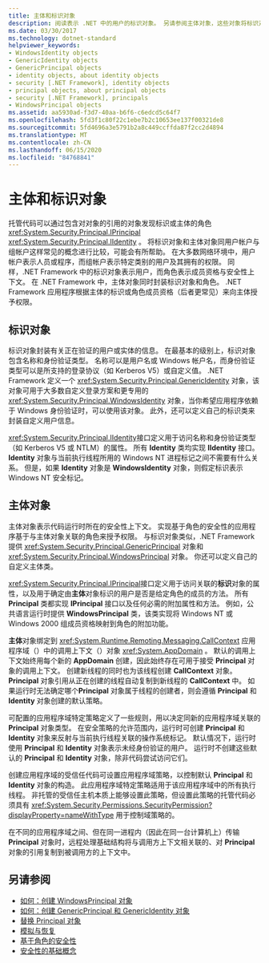 ```yaml
---
title: 主体和标识对象
description: 阅读表示 .NET 中的用户的标识对象。 另请参阅主体对象，这些对象将标识对象封装 & 角色。
ms.date: 03/30/2017
ms.technology: dotnet-standard
helpviewer_keywords:
- WindowsIdentity objects
- GenericIdentity objects
- GenericPrincipal objects
- identity objects, about identity objects
- security [.NET Framework], identity objects
- principal objects, about principal objects
- security [.NET Framework], principals
- WindowsPrincipal objects
ms.assetid: aa5930ad-f3d7-40aa-b6f6-c6edcd5c64f7
ms.openlocfilehash: 5fd3f1c80f22c1ebe7b2c10653ee137f00321de8
ms.sourcegitcommit: 5fd4696a3e5791b2a8c449ccffda87f2cc2d4894
ms.translationtype: MT
ms.contentlocale: zh-CN
ms.lasthandoff: 06/15/2020
ms.locfileid: "84768841"
---
```

# <a name="principal-and-identity-objects"></a>主体和标识对象
托管代码可以通过包含对对象的引用的对象发现标识或主体的角色 <xref:System.Security.Principal.IPrincipal> <xref:System.Security.Principal.IIdentity> 。 将标识对象和主体对象同用户帐户与组帐户这样常见的概念进行比较，可能会有所帮助。 在大多数网络环境中，用户帐户表示人员或程序，而组帐户表示特定类别的用户及其拥有的权限。 同样，.NET Framework 中的标识对象表示用户，而角色表示成员资格与安全性上下文。 在 .NET Framework 中，主体对象同时封装标识对象和角色。 .NET Framework 应用程序根据主体的标识或角色成员资格（后者更常见）来向主体授予权限。  
  
## <a name="identity-objects"></a>标识对象  
 标识对象封装有关正在验证的用户或实体的信息。 在最基本的级别上，标识对象包含名称和身份验证类型。 名称可以是用户名或 Windows 帐户名，而身份验证类型可以是所支持的登录协议（如 Kerberos V5）或自定义值。 .NET Framework 定义一个 <xref:System.Security.Principal.GenericIdentity> 对象，该对象可用于大多数自定义登录方案和更专用的 <xref:System.Security.Principal.WindowsIdentity> 对象，当你希望应用程序依赖于 Windows 身份验证时，可以使用该对象。 此外，还可以定义自己的标识类来封装自定义用户信息。  
  
 <xref:System.Security.Principal.IIdentity>接口定义用于访问名称和身份验证类型（如 Kerberos V5 或 NTLM）的属性。 所有 **Identity** 类均实现 **IIdentity** 接口。 **Identity** 对象与当前执行线程所用的 Windows NT 进程标记之间不需要有什么关系。 但是，如果 **Identity** 对象是 **WindowsIdentity** 对象，则假定标识表示 Windows NT 安全标记。  
  
## <a name="principal-objects"></a>主体对象  
 主体对象表示代码运行时所在的安全性上下文。 实现基于角色的安全性的应用程序基于与主体对象关联的角色来授予权限。 与标识对象类似，.NET Framework 提供 <xref:System.Security.Principal.GenericPrincipal> 对象和 <xref:System.Security.Principal.WindowsPrincipal> 对象。 你还可以定义自己的自定义主体类。  
  
 <xref:System.Security.Principal.IPrincipal>接口定义用于访问关联的**标识**对象的属性，以及用于确定由**主体**对象标识的用户是否是给定角色的成员的方法。 所有 **Principal** 类都实现 **IPrincipal** 接口以及任何必需的附加属性和方法。 例如，公共语言运行时提供 **WindowsPrincipal** 类，该类实现将 Windows NT 或 Windows 2000 组成员资格映射到角色的附加功能。  
  
 **主体**对象绑定到 <xref:System.Runtime.Remoting.Messaging.CallContext> 应用程序域（）中的调用上下文（）对象 <xref:System.AppDomain> 。 默认的调用上下文始终用每个新的 **AppDomain** 创建，因此始终存在可用于接受 **Principal** 对象的调用上下文。 创建新线程的同时也为该线程创建 **CallContext** 对象。 **Principal** 对象引用从正在创建的线程自动复制到新线程的 **CallContext** 中。 如果运行时无法确定哪个**Principal** 对象属于线程的创建者，则会遵循 **Principal** 和 **Identity** 对象创建的默认策略。  
  
 可配置的应用程序域特定策略定义了一些规则，用以决定同新的应用程序域关联的 **Principal** 对象类型。 在安全策略的允许范围内，运行时可创建 **Principal** 和 **Identity** 对象来反射与当前执行线程关联的操作系统标记。 默认情况下，运行时使用 **Principal** 和 **Identity** 对象表示未经身份验证的用户。 运行时不创建这些默认的 **Principal** 和 **Identity** 对象，除非代码尝试访问它们。  
  
 创建应用程序域的受信任代码可设置应用程序域策略，以控制默认 **Principal** 和 **Identity** 对象的构造。 此应用程序域特定策略适用于该应用程序域中的所有执行线程。 非托管的受信任主机本质上能够设置此策略，但设置此策略的托管代码必须具有 <xref:System.Security.Permissions.SecurityPermission?displayProperty=nameWithType> 用于控制域策略的。  
  
 在不同的应用程序域之间、但在同一进程内（因此在同一台计算机上）传输 **Principal** 对象时，远程处理基础结构将与调用方上下文相关联的、对 **Principal** 对象的引用复制到被调用方的上下文中。  
  
## <a name="see-also"></a>另请参阅

- [如何：创建 WindowsPrincipal 对象](how-to-create-a-windowsprincipal-object.md)
- [如何：创建 GenericPrincipal 和 GenericIdentity 对象](how-to-create-genericprincipal-and-genericidentity-objects.md)
- [替换 Principal 对象](replacing-a-principal-object.md)
- [模拟与恢复](impersonating-and-reverting.md)
- [基于角色的安全性](role-based-security.md)
- [安全性的基础概念](key-security-concepts.md)
